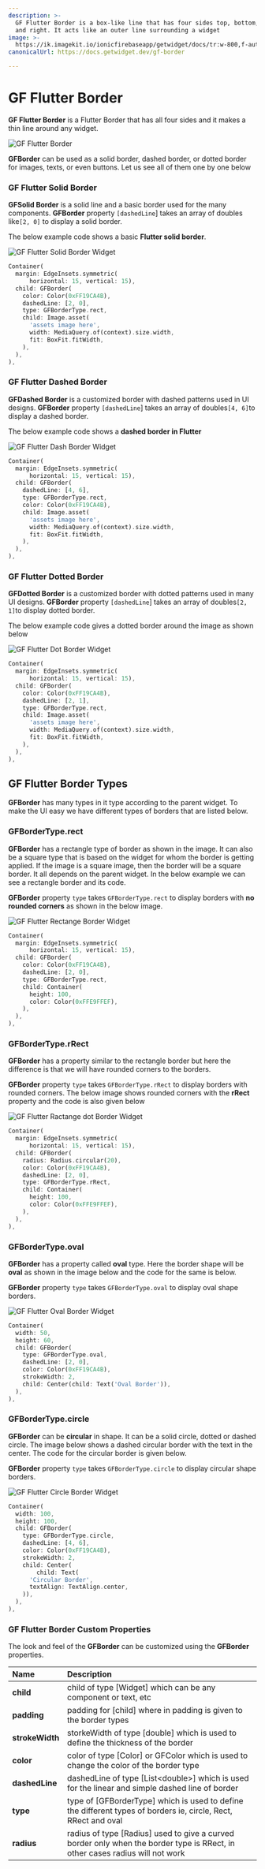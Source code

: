 ```yaml
---
description: >-
  GF Flutter Border is a box-like line that has four sides top, bottom, left,
  and right. It acts like an outer line surrounding a widget
image: >-
  https://ik.imagekit.io/ionicfirebaseapp/getwidget/docs/tr:w-800,f-auto/GW-Borders_docs_banner_JIomXoiPKpc.png
canonicalUrl: https://docs.getwidget.dev/gf-border

---
```


# GF Flutter Border

**GF Flutter Border** is a Flutter Border that has all four sides and it makes a thin line around any widget. 

![GF Flutter Border](https://ik.imagekit.io/ionicfirebaseapp/getwidget/docs/tr:w-800,f-auto/GW-Borders_docs_banner_JIomXoiPKpc.png)

**GFBorder** can be used as a solid border, dashed border, or dotted border for images, texts, or even buttons. Let us see all of them one by one below

### GF Flutter Solid Border

**GFSolid Border** is a solid line and a  basic border used for the many components. **GFBorder** property `[dashedLine`\] takes an array of doubles like`[2, 0]` to display a solid border. 

The below example code shows a basic **Flutter solid border**.

![GF Flutter Solid Border Widget](https://ik.imagekit.io/ionicfirebaseapp/getwidget/docs/tr:w-800,f-auto/solid_border_3x_yCU-0SBxv.png)

```dart
Container(
  margin: EdgeInsets.symmetric(
      horizontal: 15, vertical: 15),
  child: GFBorder(
    color: Color(0xFF19CA4B),
    dashedLine: [2, 0],
    type: GFBorderType.rect,
    child: Image.asset(
      'assets image here',
      width: MediaQuery.of(context).size.width,
      fit: BoxFit.fitWidth,
    ),
  ),
),
```

### GF Flutter Dashed Border

**GFDashed Border** is a customized border with dashed patterns used in UI designs. **GFBorder** property `[dashedLine`\] takes an array of doubles`[4, 6]`to display a dashed border. 

The below example code shows a **dashed border in Flutter** 

![GF Flutter Dash Border Widget](https://ik.imagekit.io/ionicfirebaseapp/getwidget/docs/tr:w-800,f-auto/dashed_border_3x_DQyNt2Emrew.png)

```dart
Container(
  margin: EdgeInsets.symmetric(
      horizontal: 15, vertical: 15),
  child: GFBorder(
    dashedLine: [4, 6],
    type: GFBorderType.rect,
    color: Color(0xFF19CA4B),
    child: Image.asset(
      'assets image here',
      width: MediaQuery.of(context).size.width,
      fit: BoxFit.fitWidth,
    ),
  ),
),
```

### GF Flutter Dotted Border

**GFDotted Border** is a customized border with dotted patterns used in many UI designs. **GFBorder** property `[dashedLine`\] takes an array of doubles`[2, 1]`to display dotted border. 

The below example code gives a dotted border around the image as shown below

![GF Flutter Dot Border Widget](https://ik.imagekit.io/ionicfirebaseapp/getwidget/docs/tr:w-800,f-auto/Dotted_border_3x_bVhWMc5Nv.png)

```dart
Container(
  margin: EdgeInsets.symmetric(
      horizontal: 15, vertical: 15),
  child: GFBorder(
    color: Color(0xFF19CA4B),
    dashedLine: [2, 1],
    type: GFBorderType.rect,
    child: Image.asset(
      'assets image here',
      width: MediaQuery.of(context).size.width,
      fit: BoxFit.fitWidth,
    ),
  ),
),
```

## GF Flutter Border Types

**GFBorder** has many types in it type according to the parent widget. To make the UI easy we have different types of borders that are listed below.

### GFBorderType.rect

**GFBorder** has a rectangle type of border as shown in the image. It can also be a square type that is based on the widget for whom the border is getting applied. If the image is a square image, then the border will be a square border. It all depends on the parent widget. In the below example we can see a rectangle border and its code.

**GFBorder** property `type` takes `GFBorderType.rect` to display borders with **no rounded corners** as shown in the below image.

![GF Flutter Rectange Border Widget](https://ik.imagekit.io/ionicfirebaseapp/getwidget/docs/tr:w-800,f-auto/solid_border_vw_8B7kiHo.png)

```dart
Container(
  margin: EdgeInsets.symmetric(
      horizontal: 15, vertical: 15),
  child: GFBorder(
    color: Color(0xFF19CA4B),
    dashedLine: [2, 0],
    type: GFBorderType.rect,
    child: Container(
      height: 100,
      color: Color(0xFFE9FFEF),
    ),
  ),
),
```

### GFBorderType.rRect

**GFBorder** has a property similar to the rectangle border but here the difference is that we will have rounded corners to the borders. 

**GFBorder** property `type` takes `GFBorderType.rRect` to display borders with rounded corners. The below image shows  rounded corners with the **rRect** property and the code is also given below

![GF Flutter Ractange dot Border Widget](https://ik.imagekit.io/ionicfirebaseapp/getwidget/docs/tr:w-800,f-auto/dashed_border_with_radius_4NgBID_ne.png)

```dart
Container(
  margin: EdgeInsets.symmetric(
      horizontal: 15, vertical: 15),
  child: GFBorder(
    radius: Radius.circular(20),
    color: Color(0xFF19CA4B),
    dashedLine: [2, 0],
    type: GFBorderType.rRect,
    child: Container(
      height: 100,
      color: Color(0xFFE9FFEF),
    ),
  ),
),
```

### GFBorderType.oval

**GFBorder** has a property called **oval** type. Here the border shape will be **oval** as shown in the image below and the code for the same is below.

**GFBorder** property `type` takes `GFBorderType.oval` to display oval shape borders.

![GF Flutter Oval Border Widget](https://ik.imagekit.io/ionicfirebaseapp/getwidget/docs/tr:w-800,f-auto/circular_border_-_oval-solid_3x_o_S1GuEvf.png)

```dart
Container(
  width: 50,
  height: 60,
  child: GFBorder(
    type: GFBorderType.oval,
    dashedLine: [2, 0],
    color: Color(0xFF19CA4B),
    strokeWidth: 2,
    child: Center(child: Text('Oval Border')),
  ),
),
```

### GFBorderType.circle

**GFBorder** can be **circular** in shape. It can be a solid circle, dotted or dashed circle. The image below shows a dashed circular border with the text in the center. The code for the circular border is given below.

**GFBorder** property `type` takes `GFBorderType.circle` to display circular shape borders.

![GF Flutter Circle Border Widget](https://ik.imagekit.io/ionicfirebaseapp/getwidget/docs/tr:w-800,f-auto/Dashed_border_-_circle_3x_hoEZqNy-tw.png)

```dart
Container(
  width: 100,
  height: 100,
  child: GFBorder(
    type: GFBorderType.circle,
    dashedLine: [4, 6],
    color: Color(0xFF19CA4B),
    strokeWidth: 2,
    child: Center(
        child: Text(
      'Circular Border',
      textAlign: TextAlign.center,
    )),
  ),
),
```

### GF Flutter Border Custom Properties

The look and feel of the **GFBorder** can be customized using the **GFBorder** properties.

| Name | Description |
| :--- | :--- |
| **child** | child of  type \[Widget\] which can be any component or text, etc |
| **padding** | padding for \[child\] where in padding is given to the border types |
| **strokeWidth** | storkeWidth of type \[double\] which is used to define the thickness of the border |
| **color** | color of type \[Color\] or GFColor which is used to change the color of the border type |
| **dashedLine** | dashedLine of type \[List&lt;double&gt;\] which is used for the linear and simple dashed line of border |
| **type** | type of \[GFBorderType\] which is used to define the different types of borders ie, circle, Rect, RRect and oval |
| **radius** | radius of type \[Radius\] used to give a curved border only when the border type is RRect, in other cases radius will not work |




